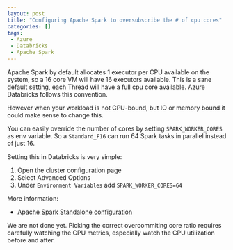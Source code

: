```yaml
---
layout: post
title: "Configuring Apache Spark to oversubscribe the # of cpu cores"
categories: []
tags:
 - Azure
 - Databricks
 - Apache Spark
---
```


Apache Spark by default allocates 1 executor per CPU available on the system, so a 16 core VM will have 16 executors available. This is a sane default setting, each Thread will have a full cpu core available. Azure Databricks follows this convention. 

However when your workload is not CPU-bound, but IO or memory bound it could make sense to change this. 

You can easily override the number of cores by setting `SPARK_WORKER_CORES` as env variable. So a `Standard_F16` can run 64 Spark tasks in parallel instead of just 16. 

Setting this in Databricks is very simple: 

1. Open the cluster configuration page
2. Select Advanced Options
3. Under `Environment Variables` add `SPARK_WORKER_CORES=64`

More information:
- [Apache Spark Standalone configuration](https://spark.apache.org/docs/latest/spark-standalone.html)

We are not done yet. Picking the correct overcommiting core ratio requires carefully watching the CPU metrics, especially watch the CPU utilization before and after. 